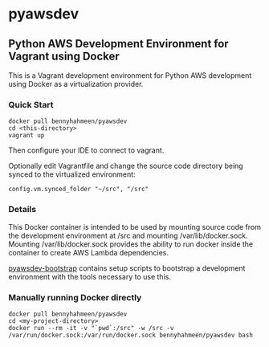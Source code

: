 # pyawsdev
## Python AWS Development Environment for Vagrant using Docker

This is a Vagrant development environment for Python AWS development
using Docker as a virtualization provider.

### Quick Start

    docker pull bennyhahmeen/pyawsdev
    cd <this-directory>
    vagrant up

Then configure your IDE to connect to vagrant.

Optionally edit Vagrantfile and change the source code directory being
synced to the virtualized environment:

    config.vm.synced_folder "~/src", "/src"

### Details

This Docker container is intended to be used by mounting source code from
the development environment at /src and mounting /var/lib/docker.sock.
Mounting /var/lib/docker.sock provides the ability to run docker inside
the container to create AWS Lambda dependencies.

[pyawsdev-bootstrap](https://github.com/bennyhahmeen/pyawsdev-bootstrap) 
contains setup scripts to bootstrap a development environment with the
tools necessary to use this.

### Manually running Docker directly

    docker pull bennyhahmeen/pyawsdev
    cd <my-project-directory>
    docker run --rm -it -v "`pwd`:/src" -w /src -v /var/run/docker.sock:/var/run/docker.sock bennyhahmeen/pyawsdev bash
